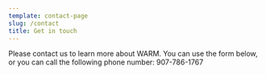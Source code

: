 ```yaml
---
template: contact-page
slug: /contact
title: Get in touch
---
```

Please contact us to learn more about WARM. You can use the form below, or you can call the following phone number: 907-786-1767
